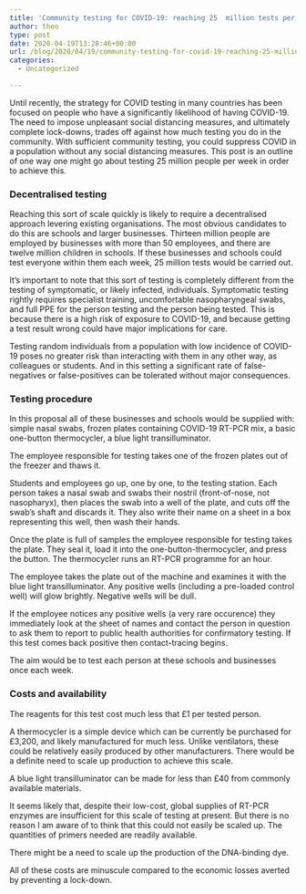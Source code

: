 ```yaml
---
title: 'Community testing for COVID-19: reaching 25  million tests per week'
author: theo
type: post
date: 2020-04-19T13:28:46+00:00
url: /blog/2020/04/19/community-testing-for-covid-19-reaching-25-million-tests-per-week/
categories:
  - Uncategorized

---
```

Until recently, the strategy for COVID testing in many countries has been focused on people who have a significantly likelihood of having COVID-19. The need to impose unpleasant social distancing measures, and ultimately complete lock-downs, trades off against how much testing you do in the community. With sufficient community testing, you could suppress COVID in a population without any social distancing measures. This post is an outline of one way one might go about testing 25 million people per week in order to achieve this.

### **Decentralised testing**

Reaching this sort of scale quickly is likely to require a decentralised approach levering existing organisations. The most obvious candidates to do this are schools and larger businesses. Thirteen million people are employed by businesses with more than 50 employees, and there are twelve million children in schools. If these businesses and schools could test everyone within them each week, 25 million tests would be carried out.

It&#8217;s important to note that this sort of testing is completely different from the testing of symptomatic, or likely infected, individuals. Symptomatic testing rightly requires specialist training, uncomfortable nasopharyngeal swabs, and full PPE for the person testing and the person being tested. This is because there is a high risk of exposure to COVID-19, and because getting a test result wrong could have major implications for care. 

Testing random individuals from a population with low incidence of COVID-19 poses no greater risk than interacting with them in any other way, as colleagues or students. And in this setting a significant rate of false-negatives or false-positives can be tolerated without major consequences.

### Testing procedure

In this proposal all of these businesses and schools would be supplied with: simple nasal swabs, frozen plates containing COVID-19 RT-PCR mix, a basic one-button thermocycler, a blue light transilluminator. 

The employee responsible for testing takes one of the frozen plates out of the freezer and thaws it.

Students and employees go up, one by one, to the testing station. Each person takes a nasal swab and swabs their nostril (front-of-nose, not nasopharyx), then places the swab into a well of the plate, and cuts off the swab&#8217;s shaft and discards it. They also write their name on a sheet in a box representing this well, then wash their hands.

Once the plate is full of samples the employee responsible for testing takes the plate. They seal it, load it into the one-button-thermocycler, and press the button. The thermocycler runs an RT-PCR programme for an hour.

The employee takes the plate out of the machine and examines it with the blue light transilluminator. Any positive wells (including a pre-loaded control well) will glow brightly. Negative wells will be dull. 

If the employee notices any positive wells (a very rare occurence) they immediately look at the sheet of names and contact the person in question to ask them to report to public health authorities for confirmatory testing. If this test comes back positive then contact-tracing begins.

The aim would be to test each person at these schools and businesses once each week.

### Costs and availability

The reagents for this test cost much less that £1 per tested person. 

A thermocycler is a simple device which can be currently be purchased for £3,200, and likely manufactured for much less. Unlike ventilators, these could be relatively easily produced by other manufacturers. There would be a definite need to scale up production to achieve this scale.

A blue light transilluminator can be made for less than £40 from commonly available materials.

It seems likely that, despite their low-cost, global supplies of RT-PCR enzymes are insufficient for this scale of testing at present. But there is no reason I am aware of to think that this could not easily be scaled up. The quantities of primers needed are readily available.

There might be a need to scale up the production of the DNA-binding dye.

All of these costs are minuscule compared to the economic losses averted by preventing a lock-down.